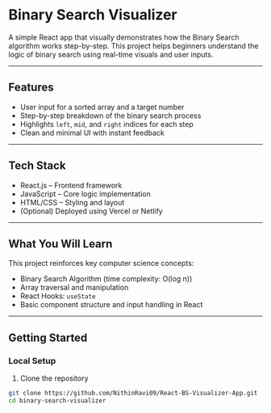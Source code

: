 # Binary Search Visualizer

A simple React app that visually demonstrates how the Binary Search algorithm works step-by-step. This project helps beginners understand the logic of binary search using real-time visuals and user inputs.

---
## Features

- User input for a sorted array and a target number  
- Step-by-step breakdown of the binary search process  
- Highlights `left`, `mid`, and `right` indices for each step  
- Clean and minimal UI with instant feedback

---

## Tech Stack

- React.js – Frontend framework  
- JavaScript – Core logic implementation  
- HTML/CSS – Styling and layout  
- (Optional) Deployed using Vercel or Netlify

---

## What You Will Learn

This project reinforces key computer science concepts:

- Binary Search Algorithm (time complexity: O(log n))  
- Array traversal and manipulation  
- React Hooks: `useState`  
- Basic component structure and input handling in React

---

## Getting Started

### Local Setup

1. Clone the repository

```bash
git clone https://github.com/NithinRavi09/React-BS-Visualizer-App.git
cd binary-search-visualizer
